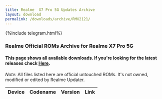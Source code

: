 ```yaml
---
title: Realme  X7 Pro 5G Updates Archive
layout: download
permalink: /downloads/archive/RMX2121/
---
```


{%include telegram.html%}

<div class="col-12 mx-auto">
    <h3 class="title bg-light p-2 rounded">Realme Official ROMs Archive for Realme  X7 Pro 5G</h3>
    <h4>This page shows all available downloads. If you're looking for the latest releases check
        <a href="/downloads/latest/RMX2121/">Here</a>.</h4>
    <p><i>Note: </i>All files listed here are official untouched ROMs.
        It's not owned, modified or edited by Realme Updater.</p>
    <div class="table-responsive-md" id="table-wrapper">
        <table id="downloads" class="display dt-responsive compact table table-striped table-hover table-sm">
            <thead class="thead-dark">
                <tr>
                    <th>Device</th>
                    <th>Codename</th>
                    <th>Version</th>
                    <th>Link</th>
                </tr>
            </thead>
            <script>loadArchive("RMX2121")</script>
        </table>
    </div>
</div>